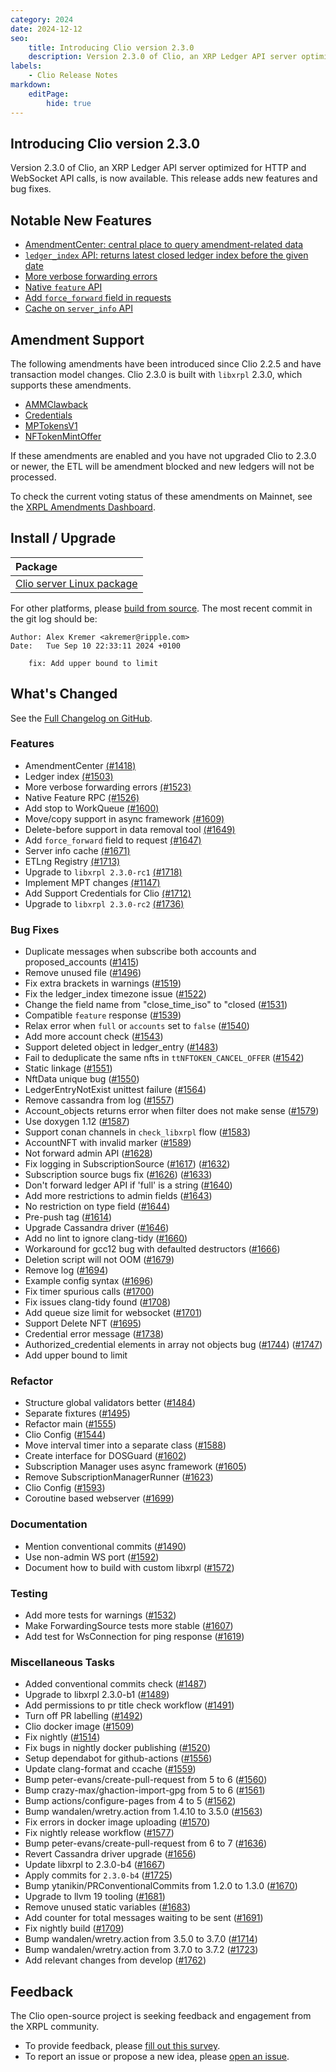 ```yaml
---
category: 2024
date: 2024-12-12
seo:
    title: Introducing Clio version 2.3.0
    description: Version 2.3.0 of Clio, an XRP Ledger API server optimized for HTTP and WebSocket API calls, is now available. This release adds new features and bug fixes.
labels:
    - Clio Release Notes
markdown:
    editPage:
        hide: true
---
```


## Introducing Clio version 2.3.0

Version 2.3.0 of Clio, an XRP Ledger API server optimized for HTTP and WebSocket API calls, is now available. This release adds new features and bug fixes.

## Notable New Features

- [AmendmentCenter: central place to query amendment-related data](https://github.com/XRPLF/clio/pull/1418)
- [`ledger_index` API: returns latest closed ledger index before the given date](https://github.com/XRPLF/clio/pull/1503)
- [More verbose forwarding errors](https://github.com/XRPLF/clio/pull/1523)
- [Native `feature` API](https://github.com/XRPLF/clio/pull/1526)
- [Add `force_forward` field in requests](https://github.com/XRPLF/clio/pull/1647)
- [Cache on `server_info` API](https://github.com/XRPLF/clio/pull/1671)

## Amendment Support

The following amendments have been introduced since Clio 2.2.5 and have transaction model changes. Clio 2.3.0 is built with `libxrpl` 2.3.0, which supports these amendments.

- [AMMClawback](https://xrpl.org/resources/known-amendments#ammclawback)
- [Credentials](https://xrpl.org/resources/known-amendments#credentials)
- [MPTokensV1](https://xrpl.org/resources/known-amendments#mptokensv1)
- [NFTokenMintOffer](https://xrpl.org/resources/known-amendments#nftokenmintoffer)

If these amendments are enabled and you have not upgraded Clio to 2.3.0 or newer, the ETL will be amendment blocked and new ledgers will not be processed.

To check the current voting status of these amendments on Mainnet, see the [XRPL Amendments Dashboard](https://livenet.xrpl.org/amendments).

## Install / Upgrade

| Package |
|:--------|
| [Clio server Linux package](https://github.com/XRPLF/clio/releases/download/2.3.0/clio_server_Linux.zip) |

For other platforms, please [build from source](https://github.com/XRPLF/clio/releases/tag/2.3.0). The most recent commit in the git log should be:

```text
Author: Alex Kremer <akremer@ripple.com>
Date:   Tue Sep 10 22:33:11 2024 +0100

    fix: Add upper bound to limit
```

## What's Changed

See the [Full Changelog on GitHub](https://github.com/XRPLF/clio/compare/2.2.5...2.3.0).

### Features

- AmendmentCenter [(#1418)](https://github.com/XRPLF/clio/pull/1418)
- Ledger index [(#1503)](https://github.com/XRPLF/clio/pull/1503)
- More verbose forwarding errors [(#1523)](https://github.com/XRPLF/clio/pull/1523)
- Native Feature RPC [(#1526)](https://github.com/XRPLF/clio/pull/1526)
- Add stop to WorkQueue [(#1600)](https://github.com/XRPLF/clio/pull/1600)
- Move/copy support in async framework [(#1609)](https://github.com/XRPLF/clio/pull/1609)
- Delete-before support in data removal tool [(#1649)](https://github.com/XRPLF/clio/pull/1649)
- Add `force_forward` field to request [(#1647)](https://github.com/XRPLF/clio/pull/1647)
- Server info cache [(#1671)](https://github.com/XRPLF/clio/pull/1671)
- ETLng Registry [(#1713)](https://github.com/XRPLF/clio/pull/1713)
- Upgrade to `libxrpl 2.3.0-rc1` [(#1718)](https://github.com/XRPLF/clio/pull/1718)
- Implement MPT changes [(#1147)](https://github.com/XRPLF/clio/pull/1147)
- Add Support Credentials for Clio [(#1712)](https://github.com/XRPLF/clio/pull/1712)
- Upgrade to `libxrpl 2.3.0-rc2` [(#1736)](https://github.com/XRPLF/clio/pull/1736)

### Bug Fixes

- Duplicate messages when subscribe both accounts and proposed_accounts ([#1415](https://github.com/XRPLF/clio/pull/1415))
- Remove unused file ([#1496](https://github.com/XRPLF/clio/pull/1496))
- Fix extra brackets in warnings ([#1519](https://github.com/XRPLF/clio/pull/1519))
- Fix the ledger_index timezone issue ([#1522](https://github.com/XRPLF/clio/pull/1522))
- Change the field name from "close_time_iso" to "closed ([#1531](https://github.com/XRPLF/clio/pull/1531))
- Compatible `feature` response ([#1539](https://github.com/XRPLF/clio/pull/1539))
- Relax error when `full` or `accounts` set to `false` ([#1540](https://github.com/XRPLF/clio/pull/1540))
- Add more account check ([#1543](https://github.com/XRPLF/clio/pull/1543))
- Support deleted object in ledger_entry ([#1483](https://github.com/XRPLF/clio/pull/1483))
- Fail to deduplicate the same nfts in `ttNFTOKEN_CANCEL_OFFER` ([#1542](https://github.com/XRPLF/clio/pull/1542))
- Static linkage ([#1551](https://github.com/XRPLF/clio/pull/1551))
- NftData unique bug ([#1550](https://github.com/XRPLF/clio/pull/1550))
- LedgerEntryNotExist unittest failure ([#1564](https://github.com/XRPLF/clio/pull/1564))
- Remove cassandra from log ([#1557](https://github.com/XRPLF/clio/pull/1557))
- Account_objects returns error when filter does not make sense ([#1579](https://github.com/XRPLF/clio/pull/1579))
- Use doxygen 1.12 ([#1587](https://github.com/XRPLF/clio/pull/1587))
- Support conan channels in `check_libxrpl` flow ([#1583](https://github.com/XRPLF/clio/pull/1583))
- AccountNFT with invalid marker ([#1589](https://github.com/XRPLF/clio/pull/1589))
- Not forward admin API ([#1628](https://github.com/XRPLF/clio/pull/1628))
- Fix logging in SubscriptionSource ([#1617](https://github.com/XRPLF/clio/pull/1617)) ([#1632](https://github.com/XRPLF/clio/pull/1632))
- Subscription source bugs fix ([#1626](https://github.com/XRPLF/clio/pull/1626)) ([#1633](https://github.com/XRPLF/clio/pull/1633))
- Don't forward ledger API if 'full' is a string ([#1640](https://github.com/XRPLF/clio/pull/1640))
- Add more restrictions to admin fields ([#1643](https://github.com/XRPLF/clio/pull/1643))
- No restriction on type field ([#1644](https://github.com/XRPLF/clio/pull/1644))
- Pre-push tag ([#1614](https://github.com/XRPLF/clio/pull/1614))
- Upgrade Cassandra driver ([#1646](https://github.com/XRPLF/clio/pull/1646))
- Add no lint to ignore clang-tidy ([#1660](https://github.com/XRPLF/clio/pull/1660))
- Workaround for gcc12 bug with defaulted destructors ([#1666](https://github.com/XRPLF/clio/pull/1666))
- Deletion script will not OOM ([#1679](https://github.com/XRPLF/clio/pull/1679))
- Remove log ([#1694](https://github.com/XRPLF/clio/pull/1694))
- Example config syntax ([#1696](https://github.com/XRPLF/clio/pull/1696))
- Fix timer spurious calls ([#1700](https://github.com/XRPLF/clio/pull/1700))
- Fix issues clang-tidy found ([#1708](https://github.com/XRPLF/clio/pull/1708))
- Add queue size limit for websocket ([#1701](https://github.com/XRPLF/clio/pull/1701))
- Support Delete NFT ([#1695](https://github.com/XRPLF/clio/pull/1695))
- Credential error message ([#1738](https://github.com/XRPLF/clio/pull/1738))
- Authorized_credential elements in array not objects bug ([#1744](https://github.com/XRPLF/clio/pull/1744)) ([#1747](https://github.com/XRPLF/clio/pull/1747))
- Add upper bound to limit

### Refactor

- Structure global validators better ([#1484](https://github.com/XRPLF/clio/pull/1484))
- Separate fixtures ([#1495](https://github.com/XRPLF/clio/pull/1495))
- Refactor main ([#1555](https://github.com/XRPLF/clio/pull/1555))
- Clio Config ([#1544](https://github.com/XRPLF/clio/pull/1544))
- Move interval timer into a separate class ([#1588](https://github.com/XRPLF/clio/pull/1588))
- Create interface for DOSGuard ([#1602](https://github.com/XRPLF/clio/pull/1602))
- Subscription Manager uses async framework ([#1605](https://github.com/XRPLF/clio/pull/1605))
- Remove SubscriptionManagerRunner ([#1623](https://github.com/XRPLF/clio/pull/1623))
- Clio Config ([#1593](https://github.com/XRPLF/clio/pull/1593))
- Coroutine based webserver ([#1699](https://github.com/XRPLF/clio/pull/1699))

### Documentation

- Mention conventional commits ([#1490](https://github.com/XRPLF/clio/pull/1490))
- Use non-admin WS port ([#1592](https://github.com/XRPLF/clio/pull/1592))
- Document how to build with custom libxrpl ([#1572](https://github.com/XRPLF/clio/pull/1572))

### Testing

- Add more tests for warnings ([#1532](https://github.com/XRPLF/clio/pull/1532))
- Make ForwardingSource tests more stable ([#1607](https://github.com/XRPLF/clio/pull/1607))
- Add test for WsConnection for ping response ([#1619](https://github.com/XRPLF/clio/pull/1619))

### Miscellaneous Tasks

- Added conventional commits check ([#1487](https://github.com/XRPLF/clio/pull/1487))
- Upgrade to libxrpl 2.3.0-b1 ([#1489](https://github.com/XRPLF/clio/pull/1489))
- Add permissions to pr title check workflow ([#1491](https://github.com/XRPLF/clio/pull/1491))
- Turn off PR labelling ([#1492](https://github.com/XRPLF/clio/pull/1492))
- Clio docker image ([#1509](https://github.com/XRPLF/clio/pull/1509))
- Fix nightly ([#1514](https://github.com/XRPLF/clio/pull/1514))
- Fix bugs in nightly docker publishing ([#1520](https://github.com/XRPLF/clio/pull/1520))
- Setup dependabot for github-actions ([#1556](https://github.com/XRPLF/clio/pull/1556))
- Update clang-format and ccache ([#1559](https://github.com/XRPLF/clio/pull/1559))
- Bump peter-evans/create-pull-request from 5 to 6 ([#1560](https://github.com/XRPLF/clio/pull/1560))
- Bump crazy-max/ghaction-import-gpg from 5 to 6 ([#1561](https://github.com/XRPLF/clio/pull/1561))
- Bump actions/configure-pages from 4 to 5 ([#1562](https://github.com/XRPLF/clio/pull/1562))
- Bump wandalen/wretry.action from 1.4.10 to 3.5.0 ([#1563](https://github.com/XRPLF/clio/pull/1563))
- Fix errors in docker image uploading ([#1570](https://github.com/XRPLF/clio/pull/1570))
- Fix nightly release workflow ([#1577](https://github.com/XRPLF/clio/pull/1577))
- Bump peter-evans/create-pull-request from 6 to 7 ([#1636](https://github.com/XRPLF/clio/pull/1636))
- Revert Cassandra driver upgrade ([#1656](https://github.com/XRPLF/clio/pull/1656))
- Update libxrpl to 2.3.0-b4 ([#1667](https://github.com/XRPLF/clio/pull/1667))
- Apply commits for `2.3.0-b4` ([#1725](https://github.com/XRPLF/clio/pull/1725))
- Bump ytanikin/PRConventionalCommits from 1.2.0 to 1.3.0 ([#1670](https://github.com/XRPLF/clio/pull/1670))
- Upgrade to llvm 19 tooling ([#1681](https://github.com/XRPLF/clio/pull/1681))
- Remove unused static variables ([#1683](https://github.com/XRPLF/clio/pull/1683))
- Add counter for total messages waiting to be sent ([#1691](https://github.com/XRPLF/clio/pull/1691))
- Fix nightly build ([#1709](https://github.com/XRPLF/clio/pull/1709))
- Bump wandalen/wretry.action from 3.5.0 to 3.7.0 ([#1714](https://github.com/XRPLF/clio/pull/1714))
- Bump wandalen/wretry.action from 3.7.0 to 3.7.2 ([#1723](https://github.com/XRPLF/clio/pull/1723))
- Add relevant changes from develop ([#1762](https://github.com/XRPLF/clio/pull/1762))


## Feedback

The Clio open-source project is seeking feedback and engagement from the XRPL community.

- To provide feedback, please [fill out this survey](https://forms.gle/fnGPTUCAdmEzkFy57).
- To report an issue or propose a new idea, please [open an issue](https://github.com/XRPLF/clio/issues).
